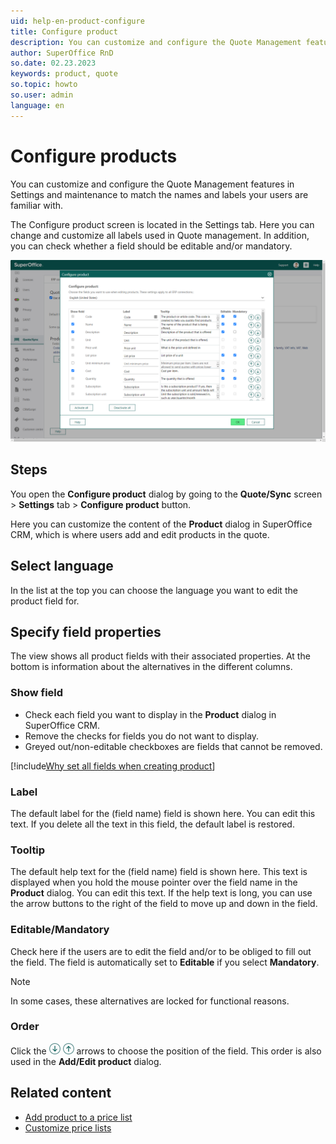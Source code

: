 ```yaml
---
uid: help-en-product-configure
title: Configure product
description: You can customize and configure the Quote Management features in Settings and maintenance to match the names and labels your users are familiar with.
author: SuperOffice RnD
so.date: 02.23.2023
keywords: product, quote
so.topic: howto
so.user: admin
language: en
---
```


# Configure products

You can customize and configure the Quote Management features in Settings and maintenance to match the names and labels your users are familiar with.

The Configure product screen is located in the Settings tab. Here you can change and customize all labels used in Quote management. In addition, you can check whether a field should be editable and/or mandatory.

![You can change all labels of the fields in the product menu in the Configure product screen -screenshot][img3]

## Steps

You open the **Configure product** dialog by going to the **Quote/Sync** screen > **Settings** tab > **Configure product** button.

Here you can customize the content of the **Product** dialog in SuperOffice CRM, which is where users add and edit products in the quote.

## Select language

In the list at the top you can choose the language you want to edit the product field for.

## Specify field properties

The view shows all product fields with their associated properties. At the bottom is information about the alternatives in the different columns.

### Show field

* Check each field you want to display in the **Product** dialog in SuperOffice CRM.
* Remove the checks for fields you do not want to display.
* Greyed out/non-editable checkboxes are fields that cannot be removed.

[!include[Why set all fields when creating product](../includes/quote-config-product.md)]

### Label

The default label for the (field name) field is shown here. You can edit this text. If you delete all the text in this field, the default label is restored.

### Tooltip

The default help text for the (field name) field is shown here. This text is displayed when you hold the mouse pointer over the field name in the **Product** dialog. You can edit this text. If the help text is long, you can use the arrow buttons to the right of the field to move up and down in the field.

### Editable/Mandatory

Check here if the users are to edit the field and/or to be obliged to fill out the field. The field is automatically set to **Editable** if you select **Mandatory**.

> [!NOTE]
> In some cases, these alternatives are locked for functional reasons.

### Order

Click the ![icon][img1] ![icon][img2] arrows to choose the position of the field. This order is also used in the **Add/Edit product** dialog.

## Related content

* [Add product to a price list][1]
* [Customize price lists][2]

<!-- Referenced links -->
[1]: add-product-to-price-list.md
[2]: add-price-list.md

<!-- Referenced images -->
[img1]: ../../../../../media/icons/arrow-down.png
[img2]: ../../../../../media/icons/arrow-up.png
[img3]: media/configure-products.png
